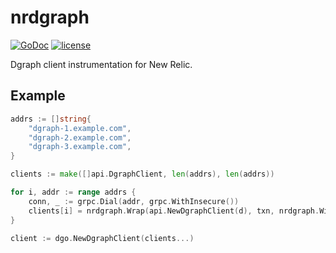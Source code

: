 # nrdgraph
[![GoDoc](https://godoc.org/github.com/izumin5210/nrdgraph?status.svg)](https://godoc.org/github.com/izumin5210/nrdgraph)
[![license](https://img.shields.io/github/license/izumin5210/nrdgraph.svg)](./LICENSE)

Dgraph client instrumentation for New Relic.

## Example

```go
addrs := []string{
	"dgraph-1.example.com",
	"dgraph-2.example.com",
	"dgraph-3.example.com",
}

clients := make([]api.DgraphClient, len(addrs), len(addrs))

for i, addr := range addrs {
	conn, _ := grpc.Dial(addr, grpc.WithInsecure())
	clients[i] = nrdgraph.Wrap(api.NewDgraphClient(d), txn, nrdgraph.WithHost(addr))
}

client := dgo.NewDgraphClient(clients...)
```
